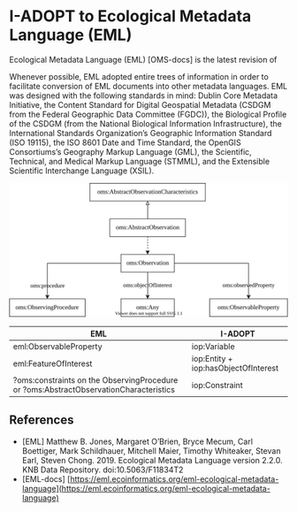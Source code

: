 # I-ADOPT to Ecological Metadata Language (EML)

Ecological Metadata Language (EML) [OMS-docs] is the latest revision of 

Whenever possible, EML adopted entire trees of information in order to facilitate conversion of EML documents into other metadata languages. EML was designed with the following standards in mind: Dublin Core Metadata Initiative, the Content Standard for Digital Geospatial Metadata (CSDGM from the Federal Geographic Data Committee (FGDC)), the Biological Profile of the CSDGM (from the National Biological Information Infrastructure), the International Standards Organization’s Geographic Information Standard (ISO 19115), the ISO 8601 Date and Time Standard, the OpenGIS Consortiums’s Geography Markup Language (GML), the Scientific, Technical, and Medical Markup Language (STMML), and the Extensible Scientific Interchange Language (XSIL).

![OMS overview](./gfx/oms.svg)

| EML                    | I-ADOPT                                               |
|------------------------|-------------------------------------------------------|
| eml:ObservableProperty | iop:Variable                                          |
| eml:FeatureOfInterest  | iop:Entity + iop:hasObjectOfInterest                  |
| ?oms:constraints on the ObservingProcedure or ?oms:AbstractObservationCharacteristics | iop:Constraint                                          |

## References

* [EML] Matthew B. Jones, Margaret O’Brien, Bryce Mecum, Carl Boettiger, Mark Schildhauer, Mitchell Maier, Timothy Whiteaker, Stevan Earl, Steven Chong. 2019. Ecological Metadata Language version 2.2.0. KNB Data Repository. doi:10.5063/F11834T2
* [EML-docs] [https://eml.ecoinformatics.org/eml-ecological-metadata-language](https://eml.ecoinformatics.org/eml-ecological-metadata-language)
